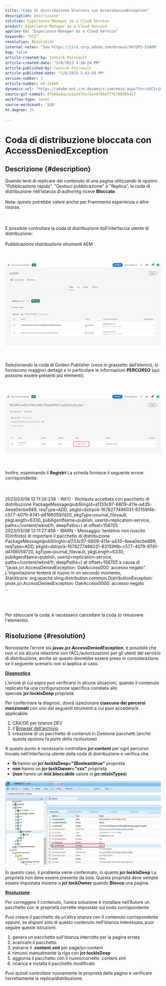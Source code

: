 ```yaml
---
title: "Coda di distribuzione bloccata con AccessDeniedException"
description: Descrizione
solution: Experience Manager as a Cloud Service
product: Experience Manager as a Cloud Service
applies-to: "Experience Manager as a Cloud Service"
keywords: “KCS”
resolution: Resolution
internal-notes: "See https://jira.corp.adobe.com/browse/SKYOPS-53409"
bug: false
article-created-by: Yannick Poireault
article-created-date: "3/8/2023 4:26:24 PM"
article-published-by: Yannick Poireault
article-published-date: "3/8/2023 5:43:50 PM"
version-number: 1
article-number: KA-21668
dynamics-url: "https://adobe-ent.crm.dynamics.com/main.aspx?forceUCI=1&pagetype=entityrecord&etn=knowledgearticle&id=d131a6ee-cdbd-ed11-83ff-6045bd0065b6"
source-git-commit: d7e68a8acce1e247ba7de44706ef7f6788985417
workflow-type: tm+mt
source-wordcount: '528'
ht-degree: 2%

---
```


# Coda di distribuzione bloccata con AccessDeniedException

## Descrizione {#description}

Quando tenti di replicare del contenuto di una pagina utilizzando le opzioni &quot;Pubblicazione rapida&quot;, &quot;Gestisci pubblicazione&quot; o &quot;Replica&quot;, la coda di distribuzione nell’istanza di authoring riceve <b>Bloccato</b>.<br><br>Nota: questo potrebbe valere anche per Frammento esperienza o altre risorse.<br><br> <br><br>È possibile controllare la coda di distribuzione dall’interfaccia utente di distribuzione:<br><br>Pubblicazione distribuzione strumenti AEM<br><br> <br><br>![](assets/___32190a90-d7bd-ed11-83ff-6045bd0065b6___.png)<br><br> <br><br>Selezionando la coda di Golden Publisher (voce in grassetto dall’elenco), si forniscono maggiori dettagli e in particolare le informazioni <b>PERCORSO</b> (qui possono essere presenti più elementi):<br><br> <br><br>![](assets/___602d0796-d7bd-ed11-83ff-6045bd0065b6___.png)<br><br> <br><br>Inoltre, esaminando il <b>Registri</b> La scheda fornisce il seguente errore corrispondente:<br><br> <br><br>2023/03/08 12:11:26:238 - INFO - Richiesta accettata con pacchetto di distribuzione PackageMessage(pubSlingId=a1133c97-6809-411e-a435-4eea0ecbe889, reqType=ADD, pkgId=dstrpck-1678277486031-63159f4b-c577-4079-8741-d41660597d20, pkgType=journal_filevault, pkgLength=6330, pubAgentName=publish, userId=replication-service, paths=/content/wknd/fr, deepPaths=) at offset=158705
<br>2023/03/08 12:11:27:459 - WARN - Messaggio: tentativo non riuscito (0/infinito) di importare il pacchetto di distribuzione PackageMessage(pubSlingId=a1133c97-6809-411e-a435-4eea0ecbe889, reqType=ADD, pkgId=dstrpck-1678277486031-63159f4b-c577-4079-8741-d4166059720, kgType=journal_filevault, pkgLength=6330, pubAgentName=publish, userId=replication-service, paths=/content/wknd/fr, deepPaths=) at offset=158705 a causa di &quot;javax.jcr.AccessDeniedException: OakAccess000: accesso negato&quot;. L’importazione tenterà di nuovo in un secondo momento,
<br>Stacktrace: org.apache.sling.distribution.common.DistributionException: javax.jcr.AccessDeniedException: OakAccess0000: accesso negato
<br>..<br><br><br> <br><br>Per sbloccare la coda, è necessario cancellare la coda (o rimuovere l&#39;elemento).<br>

## Risoluzione {#resolution}


Nonostante l’errore sia <b>javax.jcr.AccessDeniedException</b>, è possibile che non vi sia alcuna relazione con l’ACL/autorizzazioni per gli utenti del servizio di distribuzione, anche se questo dovrebbe essere preso in considerazione se il seguente scenario non si applica al caso.



<u><b>Diagnostica</b></u>

L’errore di cui sopra può verificarsi in alcune situazioni, quando il contenuto replicato ha una configurazione specifica correlata allo speciale <b>jcr:lockIsDeep</b> proprietà.

Per confermare la diagnosi, dovrà ispezionare <b>ciascuno dei percorsi menzionati</b> con uno dei seguenti strumenti a cui puoi accedere/è applicabile:

1. CRX/DE per istanze DEV
2. il [Browser dell’archivio](https://experienceleague.adobe.com/docs/experience-manager-cloud-service/content/implementing/developer-tools/repository-browser.html?lang=it)
3. creazione di un pacchetto di contenuti in Gestione pacchetti (anche questa opzione fa parte della risoluzione)


A questo punto è necessario controllare <b>jcr:content</b> per ogni percorso trovato nell’interfaccia utente della coda di distribuzione e verifica che

- <b>fa </b>hanno un <b>jcr:lockIsDeep=&quot;(Boolean)true&quot;</b> proprietà
- <b>non </b>hanno un <b>jcr:lockOwner=&quot;xxx&quot;</b> proprietà
- <b>(non</b> hanno un <b>mix:bloccabile</b> valore in <b>jcr:mixinTypes</b>)


![](assets/e5fb7aa2-d8bd-ed11-83ff-6045bd0065b6.png)

In questo caso, il problema viene confermato, in quanto <b>jcr:lockIsDeep</b> La proprietà non deve essere presente da sola. Questa proprietà deve sempre essere impostata insieme a <b>jcr:lockOwner</b> quando <b>Blocco</b> una pagina.



<u><b>Risoluzione</b></u>

Per correggere il contenuto, l’unica soluzione è installare nell’Autore un pacchetto con le proprietà corrette impostate sul nodo corrispondente.

Puoi creare il pacchetto da un’altra istanza con il contenuto corrispondente oppure, se disponi solo di questo contenuto nell’istanza interessata, puoi seguire queste istruzioni:

1. genera un pacchetto sull’istanza interrotta per la pagina errata
2. scaricare il pacchetto
3. estrarre il <b>.content.xml</b> per page/jcr:content
4. rimuovi manualmente la riga con <b>jcr:lockIsDeep</b>
5. aggiorna il pacchetto con il nuovo/corretto .content.xml
6. ricarica e installa il pacchetto modificato


Puoi quindi controllare nuovamente le proprietà della pagina e verificare correttamente la replica/distribuzione.
